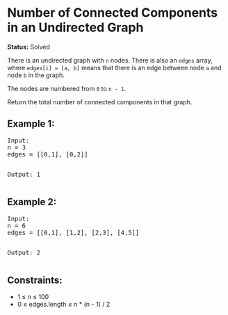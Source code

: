 <!DOCTYPE html>
<html lang="en">
<head>
  <meta charset="UTF-8">
  <title>Number of Connected Components in an Undirected Graph</title>
</head>
<body>

  <h1>Number of Connected Components in an Undirected Graph</h1>
  <p><strong>Status:</strong> Solved</p>

  <p>There is an undirected graph with <code>n</code> nodes. There is also an <code>edges</code> array, where <code>edges[i] = [a, b]</code> means that there is an edge between node <code>a</code> and node <code>b</code> in the graph.</p>
  <p>The nodes are numbered from <code>0</code> to <code>n - 1</code>.</p>
  <p>Return the total number of connected components in that graph.</p>

  <h2>Example 1:</h2>
  <pre>
Input:
n = 3  
edges = [[0,1], [0,2]]

Output:
1
  </pre>

  <h2>Example 2:</h2>
  <pre>
Input:
n = 6  
edges = [[0,1], [1,2], [2,3], [4,5]]

Output:
2
  </pre>

  <h2>Constraints:</h2>
  <ul>
    <li>1 &le; n &le; 100</li>
    <li>0 &le; edges.length &le; n * (n - 1) / 2</li>
  </ul>

</body>
</html>

